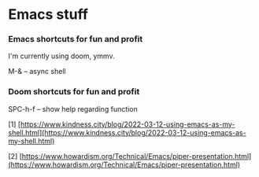# Emacs stuff

### Emacs shortcuts for fun and profit

I'm currently using doom, ymmv.&#x20;

M-& – async shell

### Doom shortcuts for fun and profit

SPC-h-f – show help regarding function


\[1] [https://www.kindness.city/blog/2022-03-12-using-emacs-as-my-shell.html](https://www.kindness.city/blog/2022-03-12-using-emacs-as-my-shell.html)

\[2] [https://www.howardism.org/Technical/Emacs/piper-presentation.html](https://www.howardism.org/Technical/Emacs/piper-presentation.html)
